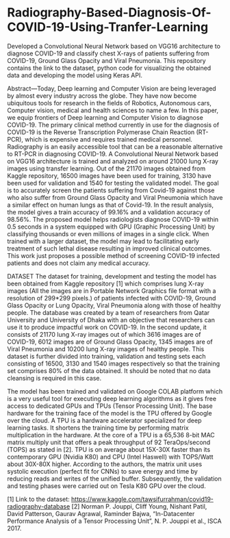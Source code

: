 # Radiography-Based-Diagnosis-Of-COVID-19-Using-Tranfer-Learning
Developed a Convolutional Neural Network based on VGG16 architecture to diagnose COVID-19 and classify chest X-rays of patients suffering from COVID-19, Ground Glass Opacity and Viral Pneumonia. This repository contains the link to the dataset, python code for visualizing the obtained data and developing the model using Keras API.


Abstract—Today, Deep learning and Computer Vision are being leveraged by almost every industry across the globe. They have now become ubiquitous tools for research in the fields of Robotics, Autonomous cars, Computer vision, medical and health sciences to name a few. In this paper, we equip frontiers of Deep learning and Computer Vision to diagnose COVID-19. The primary clinical method currently in use for the diagnosis of COVID-19 is the Reverse Transcription Polymerase Chain Reaction (RT-PCR), which is expensive and requires trained medical personnel. Radiography is an easily accessible tool that can be a reasonable alternative to RT-PCR in diagnosing COVID-19. A Convolutional Neural Network based on VGG16 architecture is trained and analyzed on around 21000 lung X-ray images using transfer learning. Out of the 21170 images obtained from Kaggle repository, 16500 images have been used for training, 3130 have been used for validation and 1540 for testing the validated model. The goal is to accurately screen the patients suffering from Covid-19 against those who also suffer from Ground Glass Opacity and Viral Pneumonia which have a similar effect on human lungs as that of Covid-19. In the result analysis, the model gives a train accuracy of 99.16% and a validation accuracy of 98.56%. The proposed model helps radiologists diagnose COVID-19 within 0.5 seconds in a system equipped with GPU (Graphic Processing Unit) by classifying thousands or even millions of images in a single click. When trained with a larger dataset, the model may lead to facilitating early treatment of such lethal disease resulting in improved clinical outcomes. This work just proposes a possible method of screening COVID-19 infected patients and does not claim any medical accuracy.


DATASET
The dataset for training, development and testing the model has been obtained from Kaggle repository [1] which comprises lung X-ray images (All the images are in Portable Network Graphics file format with a resolution of 299*299 pixels.) of patients infected with COVID-19, Ground Glass Opacity or Lung Opacity, Viral Pneumonia along with those of healthy people. The database was created by a team of researchers from Qatar University and University of Dhaka with an objective that researchers can use it to produce impactful work on COVID-19. In the second update, it consists of 21170 lung X-ray images out of which 3616 images are of COVID-19, 6012 images are of Ground Glass Opacity, 1345 images are of Viral Pneumonia and 10200 lung X-ray images of healthy people. This dataset is further divided into training, validation and testing sets each consisting of 16500, 3130 and 1540 images respectively so that the training set comprises 80% of the data obtained. It should be noted that no data cleansing is required in this case.


The model has been trained and validated on Google COLAB platform which is a very useful tool for executing deep learning algorithms as it gives free access to dedicated GPUs and TPUs (Tensor Processing Unit). The base hardware for the training face of the model is the TPU offered by Google over the cloud. A TPU is a hardware accelerator specialized for deep learning tasks. It shortens the training time by performing matrix multiplication in the hardware. At the core of a TPU is a 65,536 8-bit MAC matrix multiply unit that offers a peak throughput of 92 TeraOps/second (TOPS) as stated in [2]. TPU is on average about 15X-30X faster than its contemporary GPU (Nvidia K80) and CPU (Intel Haswell) with TOPS/Watt about 30X-80X higher. According to the authors, the matrix unit uses systolic execution (perfect fit for CNNs) to save energy and time by reducing reads and writes of the unified buffer. Subsequently, the validation and testing phases were carried out on Tesla K80 GPU over the cloud.

[1] Link to the dataset: https://www.kaggle.com/tawsifurrahman/covid19-radiography-database
[2]	Norman P. Jouppi, Cliff Young, Nishant Patil, David Patterson, Gaurav Agrawal, Raminder Bajwa, “In-Datacenter Performance Analysis of a Tensor Processing Unit”, N. P. Jouppi et al., ISCA 2017.
